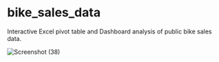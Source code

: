 # bike_sales_data
Interactive Excel pivot table and Dashboard analysis of public bike sales data.

![Screenshot (38)](https://user-images.githubusercontent.com/54420209/194781030-bfc54191-681c-4ab0-b77c-1ca0b647f4da.png)
